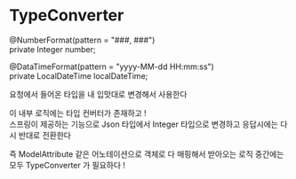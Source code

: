 # TypeConverter  

@NumberFormat(pattern = "###, ###")  
private Integer number;

@DataTimeFormat(pattern = "yyyy-MM-dd HH:mm:ss")  
private LocalDateTime localDateTime;

요청에서 들어온 타입을 내 입맛대로 변경해서 사용한다 

이 내부 로직에는 타입 컨버터가 존재하고 !   
스프링이 제공하는 기능으로 Json 타입에서 Integer 타입으로 변경하고 응답시에는 다시 반대로 전환한다

즉 ModelAttribute 같은 어노테이션으로 객체로 다 매핑해서 받아오는 로직 중간에는  
모두 TypeConverter 가 필요하다 ! 
